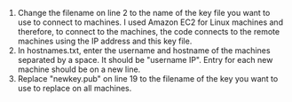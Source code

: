 1. Change the filename on line 2 to the name of the key file you want to use to connect to machines. I used Amazon EC2 for Linux machines and therefore, to connect to the machines, the code connects to the remote machines using the IP address and this key file.
2. In hostnames.txt, enter the username and hostname of the machines separated by a space. It should be "username IP". Entry for each new machine should be on a new line.
3. Replace "newkey.pub" on line 19 to the filename of the key you want to use to replace on all machines.